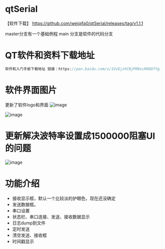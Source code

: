 # qtSerial
【软件下载】
https://github.com/weiqifa0/qtSerial/releases/tag/v1.1.1

master分支有一个基础例程
main 分支是软件的代码分支

# QT软件和资料下载地址
```C
软件和入门手册下载地址 链接：https://pan.baidu.com/s/1VvDjzhCNjPR8xcRHOUfYgg?pwd=9999 提取码：9999
```

# 软件界面图片
更新了软件logo和界面
![image](https://user-images.githubusercontent.com/11375905/154845786-1bead408-57b2-42cb-9dc8-998cc6ccdf25.png)

![image](https://user-images.githubusercontent.com/11375905/153223952-9a390adf-3e5d-4ad3-8e7f-471e2cbf86b2.png)

# 更新解决波特率设置成1500000阻塞UI的问题
![image](https://github.com/weiqifa0/qtSerial/assets/11375905/861f7005-9cb3-44cf-b125-13d3281b7f4b)


# 功能介绍

* 接收显示框，默认一个比较淡的护眼色，现在还没确定
* 发送数据框。
* 串口设置
* 状态栏、串口连接、发送、接收数据显示
* 日志dump到文件
* 定时发送
* 清空发送、接收框
* 时间戳显示
